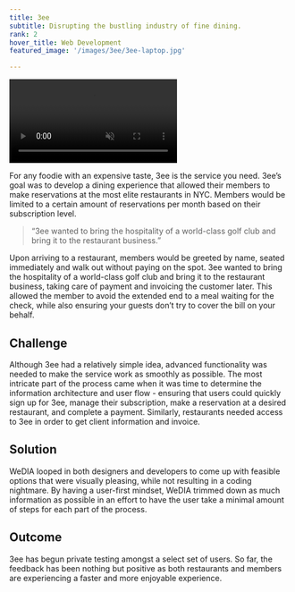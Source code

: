 ```yaml
---
title: 3ee
subtitle: Disrupting the bustling industry of fine dining.
rank: 2
hover_title: Web Development
featured_image: '/images/3ee/3ee-laptop.jpg'

---
```


<video class="full-video" muted autoplay loop>
	<source src="/videos/wino.mp4" type="video/mp4">
</video>


For any foodie with an expensive taste, 3ee is the service you need. 3ee’s goal
was to develop a dining experience that allowed their members to make
reservations at the most elite restaurants in NYC. Members would be limited to
a certain amount of reservations per month based on their subscription level.

> “3ee wanted to bring the hospitality of a world-class golf club and bring it
to the restaurant business.”

Upon arriving to a restaurant, members would be greeted by name, seated
immediately and walk out without paying on the spot. 3ee wanted to bring the
hospitality of a world-class golf club and bring it to the restaurant business,
taking care of payment and invoicing the customer later. This allowed the member
to avoid the extended end to a meal waiting for the check, while also ensuring
your guests don’t try to cover the bill on your behalf.

## Challenge

Although 3ee had a relatively simple idea, advanced functionality was needed to
make the service work as smoothly as possible. The most intricate part of
the process came when it was time to determine the information architecture and
user flow - ensuring that users could quickly sign up for 3ee, manage
their subscription, make a reservation at a desired restaurant, and complete a
payment. Similarly, restaurants needed access to 3ee in order to get client
information and invoice.


## Solution

WeDIA looped in both designers and developers to come up with feasible options
that were visually pleasing, while not resulting in a coding nightmare. By
having a user-first mindset, WeDIA trimmed down as much information as possible
in an effort to have the user take a minimal amount of steps for each part of
the process. 

## Outcome

3ee has begun private testing amongst a select set of users. So far, the
feedback has been nothing but positive as both restaurants and members are
experiencing a faster and more enjoyable experience. 
